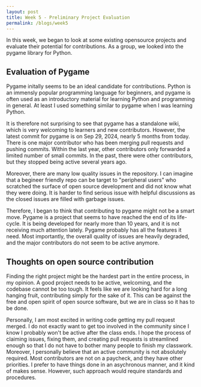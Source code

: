 ```yaml
---
layout: post
title: Week 5 - Preliminary Project Evaluation
permalink: /blogs/week5
---
```


In this week, we began to look at some existing opensource projects and evaluate their potential for contributions. As a group, we looked into the pygame library for Python.
<!--more-->

## Evaluation of Pygame
Pygame initally seems to be an ideal candidate for contributions. Python is an immensly popular programming language for beginners, and pygame is often used as an introductory material for learning Python and programming in general. At least I used something similar to pygame when I was learning Python.

It is therefore not surprising to see that pygame has a standalone wiki, which is very welcoming to learners and new contributors. However, the latest commit for pygame is on Sep 29, 2024, nearly 5 months from today. There is one major contributor who has been merging pull requests and pushing commits. Within the last year, other contributors only forwarded a limited number of small commits. In the past, there were other contributors, but they stopped being active several years ago.

Moreover, there are many low quality issues in the repository. I can imagine that a begineer friendly repo can be target to "peripheral users" who scratched the surface of open source development and did not know what they were doing. It is harder to find serious issue with helpful discussions as the closed issues are filled with garbage issues.

Therefore, I began to think that contributing to pygame might not be a smart move. Pygame is a project that seems to have reached the end of its life-cycle. It is being developed for nearly more than 10 years, and it is not receiving much attention lately. Pygame probably has all the features it need. Most importantly, the overall quality of issues are heavily degraded, and the major contributors do not seem to be active anymore.

## Thoughts on open source contribution
Finding the right project might be the hardest part in the entire process, in my opinion. A good project needs to be active, welcoming, and the codebase cannot be too tough. It feels like we are looking hard for a long hanging fruit, contributing simply for the sake of it. This can be against the free and open spirit of open source software, but we are in class so it has to be done.

Personally, I am most excited in writing code getting my pull request merged. I do not exactly want to get too involved in the community since I know I probably won't be active after the class ends. I hope the process of claiming issues, fixing them, and creating pull requests is streamlined enough so that I do not have to bother many people to finish my classwork. Moreover, I personally believe that an active community is not absolutely required. Most contributors are not on a paycheck, and they have other priorities. I prefer to have things done in an asychronous manner, and it kind of makes sense. However, such approach would require standards and procedures.
